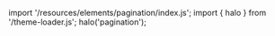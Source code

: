 <!--
type: template
name: pagination
-->

import '/resources/elements/pagination/index.js';
import { halo } from '/theme-loader.js';
halo('pagination');
